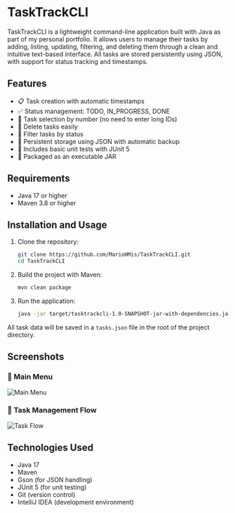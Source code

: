 # TaskTrackCLI

TaskTrackCLI is a lightweight command-line application built with Java as part of my personal portfolio. It allows users to manage their tasks by adding, listing, updating, filtering, and deleting them through a clean and intuitive text-based interface. All tasks are stored persistently using JSON, with support for status tracking and timestamps.

## Features

- 📋 Task creation with automatic timestamps
- ✅ Status management: TODO, IN_PROGRESS, DONE
- 🔢 Task selection by number (no need to enter long IDs)
- 🧹 Delete tasks easily
- 🔎 Filter tasks by status
- 💾 Persistent storage using JSON with automatic backup
- 🧪 Includes basic unit tests with JUnit 5
- 🚀 Packaged as an executable JAR

## Requirements

- Java 17 or higher
- Maven 3.8 or higher

## Installation and Usage

1. Clone the repository:

   ```bash
   git clone https://github.com/MarioHMis/TaskTrackCLI.git
   cd TaskTrackCLI
   ```

2. Build the project with Maven:

   ```bash
   mvn clean package
   ```

3. Run the application:

   ```bash
   java -jar target/tasktrackcli-1.0-SNAPSHOT-jar-with-dependencies.jar
   ```

All task data will be saved in a `tasks.json` file in the root of the project directory.

## Screenshots

### 🧭 Main Menu

![Main Menu](screenshots/menu.png)

### 🧹 Task Management Flow

![Task Flow](screenshots/task-flow.png)

## Technologies Used

- Java 17
- Maven
- Gson (for JSON handling)
- JUnit 5 (for unit testing)
- Git (version control)
- IntelliJ IDEA (development environment)

